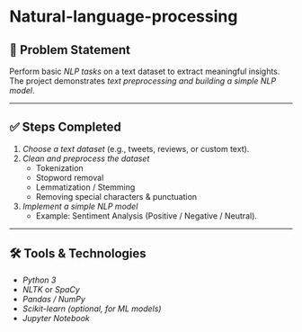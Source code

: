# Natural-language-processing
## 📌 Problem Statement
Perform basic *NLP tasks* on a text dataset to extract meaningful insights.  
The project demonstrates *text preprocessing and building a simple NLP model*.

---

## ✅ Steps Completed
1. *Choose a text dataset* (e.g., tweets, reviews, or custom text).  
2. *Clean and preprocess the dataset*  
   - Tokenization  
   - Stopword removal  
   - Lemmatization / Stemming  
   - Removing special characters & punctuation  
3. *Implement a simple NLP model*  
   - Example: Sentiment Analysis (Positive / Negative / Neutral).  

---

## 🛠 Tools & Technologies
- *Python 3*  
- *NLTK* or *SpaCy*  
- *Pandas / NumPy*  
- *Scikit-learn (optional, for ML models)*  
- *Jupyter Notebook*  


